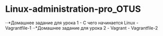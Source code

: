 # Linux-administration-pro_OTUS
⋅⋅*Домашнее задание для урока 1 - С чего начинается Linux - Vagrantfile-1 
⋅⋅*Домашнее задание для урока 2 - Vagrant - Vagrantfile-2
